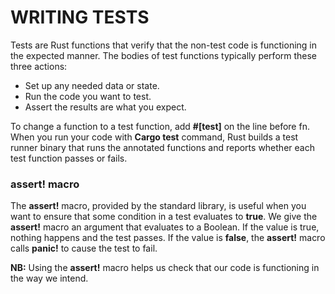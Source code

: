 # WRITING TESTS
Tests are Rust functions that verify that the non-test code is functioning
in the expected manner. The bodies of test functions typically perform
these three actions:

* Set up any needed data or state.
* Run the code you want to test.
* Assert the results are what you expect.

To change a function to a test function, add **#[test]** on the line before fn.
When you run your code with **Cargo test** command, Rust builds a test
runner binary that runs the annotated functions and reports whether each
test function passes or fails.

### assert! macro
The **assert!** macro, provided by the standard library, is useful when you
want to ensure that some condition in a test evaluates to **true**. We give the 
**assert!** macro an argument that evaluates to a Boolean. If the value is true,
nothing happens and the test passes. If the value is **false**, the **assert!**
macro calls **panic!** to cause the test to fail.

**NB:** Using the **assert!** macro helps us check that our code is
functioning in the way we intend.
